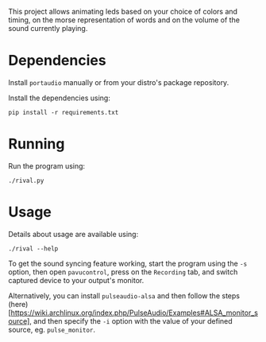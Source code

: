 This project allows animating leds based on your choice of colors and timing,
on the morse representation of words and on the volume of the sound currently playing.

# Dependencies

Install `portaudio` manually or from your distro's package repository.

Install the dependencies using:
```
pip install -r requirements.txt
```

# Running

Run the program using:
```
./rival.py
```

# Usage

Details about usage are available using:
```
./rival --help
```

To get the sound syncing feature working, start the program using the `-s`
option, then open `pavucontrol`, press on the `Recording` tab, and switch
captured device to your output's monitor.

Alternatively, you can install `pulseaudio-alsa` and then follow the steps
(here)[https://wiki.archlinux.org/index.php/PulseAudio/Examples#ALSA_monitor_source],
and then specify the `-i` option with the value of your defined source, eg. `pulse_monitor`.
